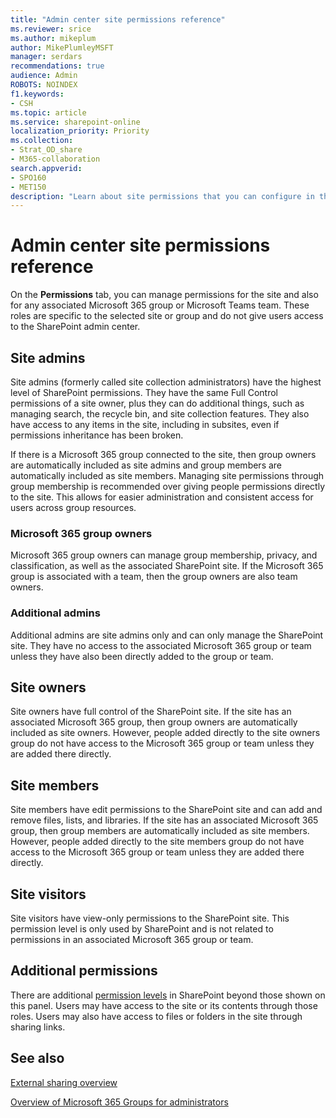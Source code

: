 ```yaml
---
title: "Admin center site permissions reference"
ms.reviewer: srice
ms.author: mikeplum
author: MikePlumleyMSFT
manager: serdars
recommendations: true
audience: Admin
ROBOTS: NOINDEX
f1.keywords:
- CSH
ms.topic: article
ms.service: sharepoint-online
localization_priority: Priority
ms.collection:  
- Strat_OD_share
- M365-collaboration
search.appverid:
- SPO160
- MET150
description: "Learn about site permissions that you can configure in the SharePoint admin center."
---
```


# Admin center site permissions reference

On the **Permissions** tab, you can manage permissions for the site and also for any associated Microsoft 365 group or Microsoft Teams team. These roles are specific to the selected site or group and do not give users access to the SharePoint admin center.

## Site admins

Site admins (formerly called site collection administrators) have the highest level of SharePoint permissions. They have the same Full Control permissions of a site owner, plus they can do additional things, such as managing search, the recycle bin, and site collection features. They also have access to any items in the site, including in subsites, even if permissions inheritance has been broken.

If there is a Microsoft 365 group connected to the site, then group owners are automatically included as site admins and group members are automatically included as site members. Managing site permissions through group membership is recommended over giving people permissions directly to the site. This allows for easier administration and consistent access for users across group resources.

### Microsoft 365 group owners

Microsoft 365 group owners can manage group membership, privacy, and classification, as well as the associated SharePoint site. If the Microsoft 365 group is associated with a team, then the group owners are also team owners.

### Additional admins

Additional admins are site admins only and can only manage the SharePoint site. They have no access to the associated Microsoft 365 group or team unless they have also been directly added to the group or team.

## Site owners

Site owners have full control of the SharePoint site. If the site has an associated Microsoft 365 group, then group owners are automatically included as site owners. However, people added directly to the site owners group do not have access to the Microsoft 365 group or team unless they are added there directly.

## Site members

Site members have edit permissions to the SharePoint site and can add and remove files, lists, and libraries. If the site has an associated Microsoft 365 group, then group members are automatically included as site members. However, people added directly to the site members group do not have access to the Microsoft 365 group or team unless they are added there directly.

## Site visitors

Site visitors have view-only permissions to the SharePoint site. This permission level is only used by SharePoint and is not related to permissions in an associated Microsoft 365 group or team.

## Additional permissions

There are additional [permission levels](understanding-permission-levels.md) in SharePoint beyond those shown on this panel. Users may have access to the site or its contents through those roles. Users may also have access to files or folders in the site through sharing links.

## See also

[External sharing overview](external-sharing-overview.md)

[Overview of Microsoft 365 Groups for administrators](/office365/admin/create-groups/office-365-groups)